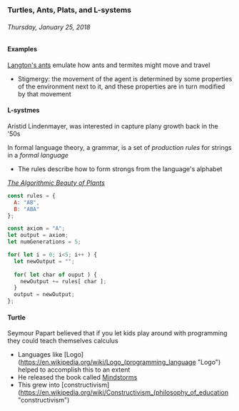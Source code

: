 ### Turtles, Ants, Plats, and L-systems
###### Thursday, January 25, 2018

#### Examples
[Langton's ants](https://www.youtube.com/watch?v=w6XQQhCgq5c "Langton's ants") emulate how ants and termites might move and travel
  - Stigmergy: the movement of the agent is determined by some properties of the environment next to it, and these properties are in turn modified by that movement
  
#### L-systmes
Aristid Lindenmayer, was interested in capture plany growth back in the '50s

In formal language theory, a grammar, is a set of *production rules* for strings in a *formal language*
  - The rules describe how to form strongs from the language's alphabet
  
[*The Algorithmic Beauty of Plants*](http://algorithmicbotany.org/papers/abop/abop.pdf "The Algorithmic Beauty of Plants")

```js
const rules = {
  A: "AB",
  B: "ABA"
};

const axiom = "A";
let output = axiom;
let numGenerations = 5;

for( let i = 0; i<5; i++ ) {
  let newOutput = "";
  
  for( let char of ouput ) {
    newOutput += rules[ char ];
  }
  output = newOutput;
};
```
  
#### Turtle
Seymour Papart believed that if you let kids play around with programming they could teach themselves calculus
  - Languages like [Logo](https://en.wikipedia.org/wiki/Logo_(programming_language "Logo") helped to accomplish this to an extent
  - He released the book called [Mindstorms](http://worrydream.com/refs/Papert%20-%20Mindstorms%201st%20ed.pdf "Mindstorms")
  - This grew into [constructivism](https://en.wikipedia.org/wiki/Constructivism_(philosophy_of_education "constructivism")
  
